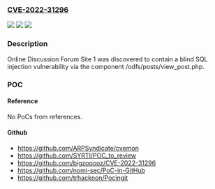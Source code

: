 ### [CVE-2022-31296](https://cve.mitre.org/cgi-bin/cvename.cgi?name=CVE-2022-31296)
![](https://img.shields.io/static/v1?label=Product&message=n%2Fa&color=blue)
![](https://img.shields.io/static/v1?label=Version&message=n%2Fa&color=blue)
![](https://img.shields.io/static/v1?label=Vulnerability&message=n%2Fa&color=brighgreen)

### Description

Online Discussion Forum Site 1 was discovered to contain a blind SQL injection vulnerability via the component /odfs/posts/view_post.php.

### POC

#### Reference
No PoCs from references.

#### Github
- https://github.com/ARPSyndicate/cvemon
- https://github.com/SYRTI/POC_to_review
- https://github.com/bigzooooz/CVE-2022-31296
- https://github.com/nomi-sec/PoC-in-GitHub
- https://github.com/trhacknon/Pocingit

